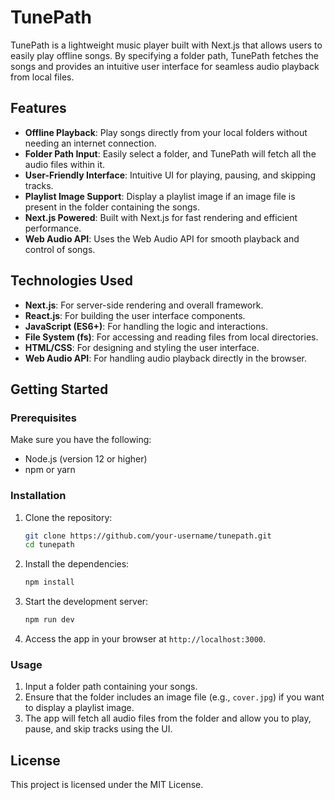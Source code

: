# TunePath

TunePath is a lightweight music player built with Next.js that allows users to easily play offline songs. By specifying a folder path, TunePath fetches the songs and provides an intuitive user interface for seamless audio playback from local files.

## Features

- **Offline Playback**: Play songs directly from your local folders without needing an internet connection.
- **Folder Path Input**: Easily select a folder, and TunePath will fetch all the audio files within it.
- **User-Friendly Interface**: Intuitive UI for playing, pausing, and skipping tracks.
- **Playlist Image Support**: Display a playlist image if an image file is present in the folder containing the songs.
- **Next.js Powered**: Built with Next.js for fast rendering and efficient performance.
- **Web Audio API**: Uses the Web Audio API for smooth playback and control of songs.

## Technologies Used

- **Next.js**: For server-side rendering and overall framework.
- **React.js**: For building the user interface components.
- **JavaScript (ES6+)**: For handling the logic and interactions.
- **File System (fs)**: For accessing and reading files from local directories.
- **HTML/CSS**: For designing and styling the user interface.
- **Web Audio API**: For handling audio playback directly in the browser.

## Getting Started

### Prerequisites

Make sure you have the following:
- Node.js (version 12 or higher)
- npm or yarn

### Installation

1. Clone the repository:

    ```bash
    git clone https://github.com/your-username/tunepath.git
    cd tunepath
    ```

2. Install the dependencies:

    ```bash
    npm install
    ```

3. Start the development server:

    ```bash
    npm run dev
    ```

4. Access the app in your browser at `http://localhost:3000`.

### Usage

1. Input a folder path containing your songs.
2. Ensure that the folder includes an image file (e.g., `cover.jpg`) if you want to display a playlist image.
3. The app will fetch all audio files from the folder and allow you to play, pause, and skip tracks using the UI.

## License

This project is licensed under the MIT License.
